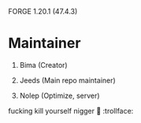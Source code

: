 FORGE 1.20.1 (47.4.3)

# Maintainer
1. Bima (Creator)

2. Jeeds (Main repo maintainer)

3. Nolep (Optimize, server)


fucking kill yourself nigger :wave:
:trollface: